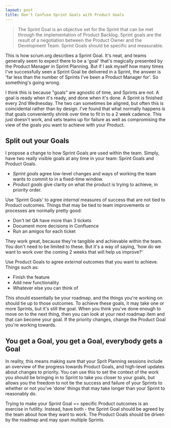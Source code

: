 ```yaml
---
layout: post
title: Don't Confuse Sprint Goals with Product Goals
---
```

>The Sprint Goal is an objective set for the Sprint that can be met through the implementation of Product Backlog. Sprint goals are the result of a negotiation between the Product Owner and the Development Team. Sprint Goals should be specific and measurable.

This is how scrum.org describes a Sprint Goal. It's neat, and teams generally seem to expect there to be a 'goal' that's magically presented by the Product Manager in Sprint Planning. But if I ask myself how many times I've successfully seen a Sprint Goal be delivered in a Sprint, the answer is 'far less than the number of Sprints I've been a Product Manager for'. So something's going wrong.

<!--more-->

I think this is because "goals" are agnostic of time, and Sprints are not. A goal is ready when it's ready, and done when it's done. A Sprint is finished every 2nd Wednesday. The two can sometimes be aligned, but often this is coincidental rather than by design. I've found that what normally happens is that goals conveniently shrink over time to fit in to a 2 week cadence. This just doesn't work, and sets teams up for failure as well as compromising the view of the goals you want to achieve with your Product.

## Split out your Goals

I propose a change to how Sprint Goals are used within the team. Simply, have two really visible goals at any time in your team: Sprint Goals and Product Goals.

 - *Sprint goals* agree low-level changes and ways of working the team wants to commit to in a fixed-time window.
 - *Product goals* give clarity on what the product is trying to achieve, in priority order.

Use 'Sprint Goals' to agree _internal_ measures of success that are not tied to Product outcomes. Things that may be tied to team improvements or processes are normally pretty good:
 - Don't let QA have more than 3 tickets
 - Document more decisions in Confluence
 - Run an amigos for each ticket

They work great, because they're tangible and achievable within the team. You don't need to be limited to these. But it's a way of saying, 'how do we want to work over the coming 2 weeks that will help us improve?'

Use Product Goals to agree _external_ outcomes that you want to achieve. Things such as:
 - Finish the feature
 - Add new functionality
 - Whatever else you can think of

This should essentially be your roadmap, and the things you're working on should tie up to those outcomes. To achieve these goals, it may take one or more Sprints, but it's still the goal. When you think you've done enough to move on to the next thing, then you can look at your next roadmap item and that can become your goal. If the priority changes, change the Product Goal you're working towards.

## You get a Goal, you get a Goal, everybody gets a Goal

In reality, this means making sure that your Sprit Planning sessions include an overview of the progress towards Product Goals, and high-level updates about changes to priority. You can use this to set the context of the work you should be bringing in to Sprint to take you closer to your goals, but allows you the freedom to not tie the success and failure of your Sprints to whether or not you've 'done' things that may take longer than your Sprint to reasonably do.

Trying to make your Sprint Goal == specific Product outcomes is an exercise in futility. Instead, have both - the Sprint Goal should be agreed by the team about how they want to work. The Product Goals should be driven by the roadmap and may span multiple Sprints.
